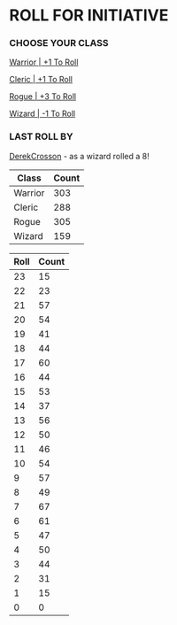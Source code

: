 # ROLL FOR INITIATIVE
### CHOOSE YOUR CLASS

[Warrior | +1 To Roll](https://github.com/benjaminsampica/benjaminsampica/issues/new?title=roll%7Cwarrior&body=Just+click+%27Submit+new+issue%27.)

[Cleric | +1 To Roll](https://github.com/benjaminsampica/benjaminsampica/issues/new?title=roll%7Ccleric&body=Just+click+%27Submit+new+issue%27.)

[Rogue | +3 To Roll](https://github.com/benjaminsampica/benjaminsampica/issues/new?title=roll%7Crogue&body=Just+click+%27Submit+new+issue%27.)

[Wizard | -1 To Roll](https://github.com/benjaminsampica/benjaminsampica/issues/new?title=roll%7Cwizard&body=Just+click+%27Submit+new+issue%27.)
### LAST ROLL BY
[DerekCrosson](https://www.github.com/DerekCrosson) - as a wizard rolled a 8!

|Class|Count|
|-|-|
|Warrior|303|
|Cleric|288|
|Rogue|305|
|Wizard|159|

|Roll|Count|
|-|-|
|23|15
|22|23
|21|57
|20|54
|19|41
|18|44
|17|60
|16|44
|15|53
|14|37
|13|56
|12|50
|11|46
|10|54
|9|57
|8|49
|7|67
|6|61
|5|47
|4|50
|3|44
|2|31
|1|15
|0|0
